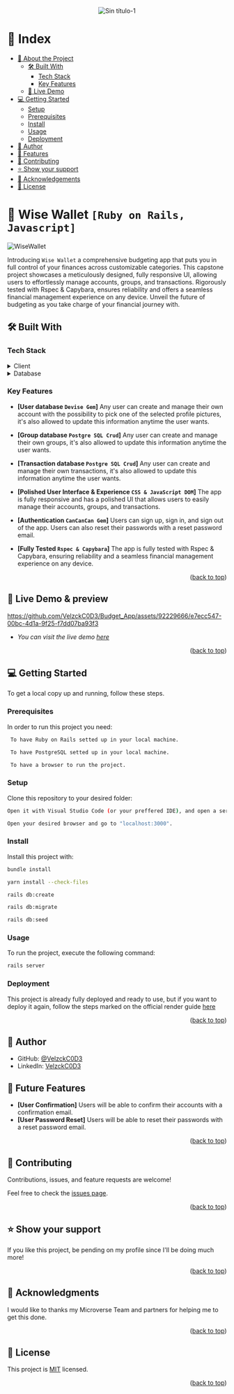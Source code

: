 <a name="readme-top"></a>

<div align="center">
  <img src="https://github.com/VelzckC0D3/SQL_Database/assets/92229666/64c8d8a7-b625-4a25-847a-ea02e00df2f4" alt="Sin título-1">
</div>
<!-- TABLE OF CONTENTS -->

# 📗 Index

- [📖 About the Project](#about-project)
  - [🛠 Built With](#built-with)
    - [Tech Stack](#tech-stack)
    - [Key Features](#key-features)
  - [🚀 Live Demo](#live-demo)
- [💻 Getting Started](#getting-started)
  - [Setup](#setup)
  - [Prerequisites](#prerequisites)
  - [Install](#install)
  - [Usage](#usage)
  - [Deployment](#deployment)
- [👥 Author](#author)
- [🔭 Features](#features)
- [🤝 Contributing](#contributing)
- [⭐️ Show your support](#support)
- [🙏 Acknowledgements](#acknowledgements)
- [📝 License](#license)

<!-- PROJECT DESCRIPTION -->

# 📖 Wise Wallet `[Ruby on Rails, Javascript]` <a name="about-project"></a>
![WiseWallet](https://github.com/VelzckC0D3/Budget_App/assets/92229666/5773c4b8-2fbd-488f-8d19-9f86684e336d)

Introducing `Wise Wallet` a comprehensive budgeting app that puts you in full control of your finances across customizable categories. This capstone project showcases a meticulously designed, fully responsive UI, allowing users to effortlessly manage accounts, groups, and transactions. Rigorously tested with Rspec & Capybara, ensures reliability and offers a seamless financial management experience on any device. Unveil the future of budgeting as you take charge of your financial journey with.

## 🛠 Built With <a name="built-with"></a>

### Tech Stack <a name="tech-stack"></a>

<details>
    <summary>Client</summary>
        <ul>
            <li><a href="https://rubyonrails.org/">Ruby on Rails</a></li>
        </ul>
</details>

<details>
<summary>Database</summary>
        <ul>
            <li><a href="https://www.postgresql.org/">PostgreSQL</a></li>
        </ul>
</details>

<!-- Features -->

### Key Features <a name="key-features"></a>

- **[User database `Devise Gem`]** Any user can create and manage their own account with the possibility to pick one of the selected profile pictures, it's also allowed to update this information anytime the user wants.

- **[Group database `Postgre SQL Crud`]** Any user can create and manage their own groups, it's also allowed to update this information anytime the user wants.

- **[Transaction database `Postgre SQL Crud`]** Any user can create and manage their own transactions, it's also allowed to update this information anytime the user wants.

- **[Polished User Interface & Experience `CSS & JavaScript DOM`]** The app is fully responsive and has a polished UI that allows users to easily manage their accounts, groups, and transactions.

- **[Authentication `CanCanCan Gem`]** Users can sign up, sign in, and sign out of the app. Users can also reset their passwords with a reset password email.

- **[Fully Tested `Rspec & Capybara`]** The app is fully tested with Rspec & Capybara, ensuring reliability and a seamless financial management experience on any device.

<p align="right">(<a href="#readme-top">back to top</a>)</p>

<!-- LIVE DEMO -->

## 🚀 Live Demo & preview <a name="live-demo"></a>


https://github.com/VelzckC0D3/Budget_App/assets/92229666/e7ecc547-00bc-4d1a-9f25-f7dd07ba93f3

- _You can visit the live demo [here](https://rails-eb2s.onrender.com/)_

<p align="right">(<a href="#readme-top">back to top</a>)</p>

<!-- GETTING STARTED -->

## 💻 Getting Started <a name="getting-started"></a>

To get a local copy up and running, follow these steps.

### Prerequisites

In order to run this project you need:

```sh
 To have Ruby on Rails setted up in your local machine.
```

```sh
 To have PostgreSQL setted up in your local machine.
```

```sh
 To have a browser to run the project.
```

### Setup

Clone this repository to your desired folder:

```sh
Open it with Visual Studio Code (or your preffered IDE), and open a server with "Rails -s".
```

```sh
Open your desired browser and go to "localhost:3000".
```

### Install

Install this project with:

```sh
bundle install

yarn install --check-files

rails db:create

rails db:migrate

rails db:seed
```

### Usage

To run the project, execute the following command:

```sh
rails server
```

### Deployment

This project is already fully deployed and ready to use, but if you want to deploy it again, follow the steps marked on the official render guide [here](https://render.com/docs/deploy-rails)

<p align="right">(<a href="#readme-top">back to top</a>)</p>

<!-- AUTHOR -->

## 👥 Author <a name="author"></a>

- GitHub: [@VelzckC0D3](https://github.com/VelzckC0D3)
- LinkedIn: [VelzckC0D3](https://www.linkedin.com/in/velzckcode/)

<!-- FEATURES -->

## 🔭 Future Features <a name="features"></a>

- **[User Confirmation]** Users will be able to confirm their accounts with a confirmation email.
- **[User Password Reset]** Users will be able to reset their passwords with a reset password email.

<p align="right">(<a href="#readme-top">back to top</a>)</p>

<!-- CONTRIBUTING -->

## 🤝 Contributing <a name="contributing"></a>

Contributions, issues, and feature requests are welcome!

Feel free to check the [issues page](../../issues/).

<p align="right">(<a href="#readme-top">back to top</a>)</p>

<!-- SUPPORT -->

## ⭐️ Show your support <a name="support"></a>

If you like this project, be pending on my profile since I'll be doing much more!

<p align="right">(<a href="#readme-top">back to top</a>)</p>

<!-- ACKNOWLEDGEMENTS -->

## 🙏 Acknowledgments <a name="acknowledgements"></a>

I would like to thanks my Microverse Team and partners for helping me to get this done.

<p align="right">(<a href="#readme-top">back to top</a>)</p>

<!-- LICENSE -->

## 📝 License <a name="license"></a>

This project is [MIT](./LICENSE) licensed.

<p align="right">(<a href="#readme-top">back to top</a>)</p>
